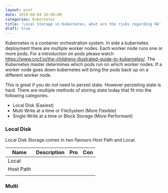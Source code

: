 ```yaml
---
layout: post
date: 2019-08-04 10:00:00
categories: Kubernetes
title: 'Local Storage in Kubernetes, what are the risks regarding HA'
draft: true
---
```


Kubernetes is a container orchestration system. In side a kubernetes deployment there are multiple worker nodes. Each worker node runs one or more pods. For a introduction on pods please watch https://www.cncf.io/the-childrens-illustrated-guide-to-kubernetes/. The Kubernetes master determines which pods run on which worker nodes. If a worker node goes down kubernetes will bring the pods back up on a different worker node.


<!--more-->
This is great if you do not need to persist state. However persisting state is hard. There are multiple methods of storing state today that fit into the following categories.

* Local Disk (Easiest)
* Multi Write at a time or FileSystem (More Flexible)
* Single Write at a time or Block Storage (More Performant)

### Local Disk

Local Disk Storage comes in two flavours Host Path and Local.

| Name | Description | Pro  | Con
| --- | --- | --- | --- |
| Local |   |   |   |
| Host Path |   |   |   |
|   |   |   |   |


### Multi
